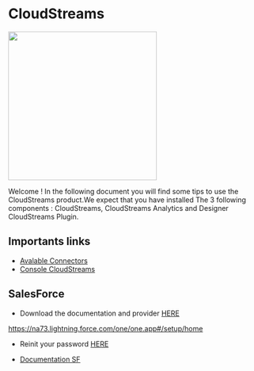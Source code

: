 
# CloudStreams

<img src="http://www2.softwareag.com/Images/be/wM_CloudStreams_small.png" height="300px" />

Welcome ! In the following document you will find some tips to use the CloudStreams product.We expect that you have installed The 3 following components : CloudStreams, CloudStreams Analytics and Designer CloudStreams Plugin.

## Importants links

- [Avalable Connectors](http://techcommunity.softwareag.com/ecosystem/communities/public/webmethods/products/cloudstreams/downloads/connectors-cloudstreams/)
- [Console CloudStreams](http://localhost:5555/WmCloudStreams)

## SalesForce

- Download the documentation and provider [HERE](http://techcommunity.softwareag.com/ecosystem/communities/public/webmethods/products/cloudstreams/downloads/SalesForce-CRM-Bulk-Data-Loader/)

https://na73.lightning.force.com/one/one.app#/setup/home

- Reinit your password [HERE](https://na73.lightning.force.com/one/one.app#/settings/personal/ResetApiToken/home)

- [Documentation SF](https://developer.salesforce.com/docs/atlas.en-us.api.meta/api/sforce_api_quickstart_intro.htm)




